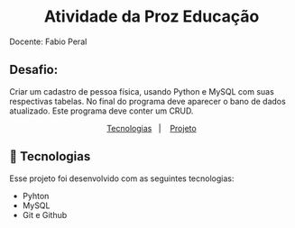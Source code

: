 <h1 align="center"> Atividade da Proz Educação </h1>
<p>Docente: Fabio Peral</p>

<h2>Desafio:</h2>
<p>
  Criar um cadastro de pessoa física, usando Python e MySQL com suas respectivas tabelas.
  No final do programa deve aparecer o bano de dados atualizado.
  Este programa deve conter um CRUD.
</p>

<p align="center">
  <a href="#-tecnologias">Tecnologias</a>&nbsp;&nbsp;&nbsp;|&nbsp;&nbsp;&nbsp;
  <a href="#-projeto">Projeto</a>

<br>

## 🚀 Tecnologias

Esse projeto foi desenvolvido com as seguintes tecnologias:

- Pyhton
- MySQL
- Git e Github
